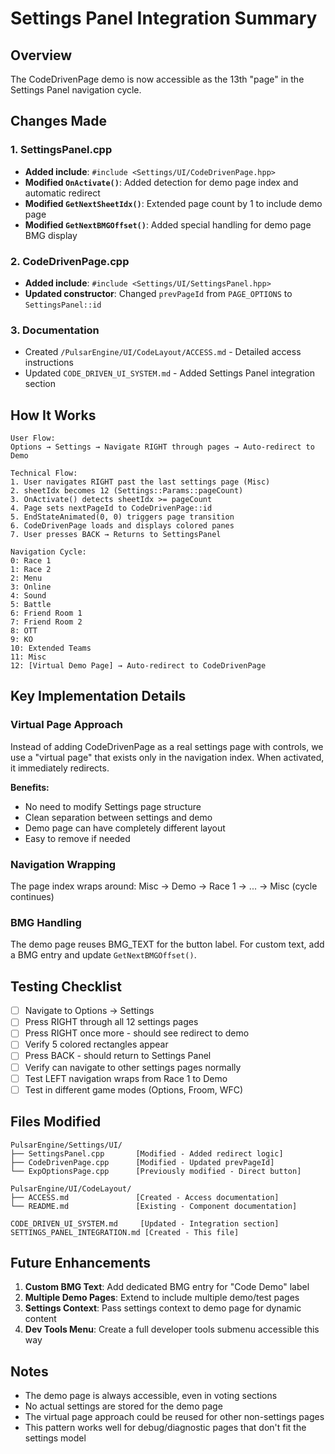 # Settings Panel Integration Summary

## Overview

The CodeDrivenPage demo is now accessible as the 13th "page" in the Settings Panel navigation cycle.

## Changes Made

### 1. SettingsPanel.cpp
- **Added include**: `#include <Settings/UI/CodeDrivenPage.hpp>`
- **Modified `OnActivate()`**: Added detection for demo page index and automatic redirect
- **Modified `GetNextSheetIdx()`**: Extended page count by 1 to include demo page
- **Modified `GetNextBMGOffset()`**: Added special handling for demo page BMG display

### 2. CodeDrivenPage.cpp  
- **Added include**: `#include <Settings/UI/SettingsPanel.hpp>`
- **Updated constructor**: Changed `prevPageId` from `PAGE_OPTIONS` to `SettingsPanel::id`

### 3. Documentation
- Created `/PulsarEngine/UI/CodeLayout/ACCESS.md` - Detailed access instructions
- Updated `CODE_DRIVEN_UI_SYSTEM.md` - Added Settings Panel integration section

## How It Works

```
User Flow:
Options → Settings → Navigate RIGHT through pages → Auto-redirect to Demo

Technical Flow:
1. User navigates RIGHT past the last settings page (Misc)
2. sheetIdx becomes 12 (Settings::Params::pageCount)
3. OnActivate() detects sheetIdx >= pageCount
4. Page sets nextPageId to CodeDrivenPage::id
5. EndStateAnimated(0, 0) triggers page transition
6. CodeDrivenPage loads and displays colored panes
7. User presses BACK → Returns to SettingsPanel

Navigation Cycle:
0: Race 1
1: Race 2
2: Menu
3: Online
4: Sound
5: Battle
6: Friend Room 1
7: Friend Room 2
8: OTT
9: KO
10: Extended Teams
11: Misc
12: [Virtual Demo Page] → Auto-redirect to CodeDrivenPage
```

## Key Implementation Details

### Virtual Page Approach
Instead of adding CodeDrivenPage as a real settings page with controls, we use a "virtual page" that exists only in the navigation index. When activated, it immediately redirects.

**Benefits:**
- No need to modify Settings page structure
- Clean separation between settings and demo
- Demo page can have completely different layout
- Easy to remove if needed

### Navigation Wrapping
The page index wraps around: Misc → Demo → Race 1 → ... → Misc (cycle continues)

### BMG Handling
The demo page reuses BMG_TEXT for the button label. For custom text, add a BMG entry and update `GetNextBMGOffset()`.

## Testing Checklist

- [ ] Navigate to Options → Settings
- [ ] Press RIGHT through all 12 settings pages
- [ ] Press RIGHT once more - should see redirect to demo
- [ ] Verify 5 colored rectangles appear
- [ ] Press BACK - should return to Settings Panel
- [ ] Verify can navigate to other settings pages normally
- [ ] Test LEFT navigation wraps from Race 1 to Demo
- [ ] Test in different game modes (Options, Froom, WFC)

## Files Modified

```
PulsarEngine/Settings/UI/
├── SettingsPanel.cpp       [Modified - Added redirect logic]
├── CodeDrivenPage.cpp      [Modified - Updated prevPageId]
└── ExpOptionsPage.cpp      [Previously modified - Direct button]

PulsarEngine/UI/CodeLayout/
├── ACCESS.md               [Created - Access documentation]
└── README.md               [Existing - Component documentation]

CODE_DRIVEN_UI_SYSTEM.md     [Updated - Integration section]
SETTINGS_PANEL_INTEGRATION.md [Created - This file]
```

## Future Enhancements

1. **Custom BMG Text**: Add dedicated BMG entry for "Code Demo" label
2. **Multiple Demo Pages**: Extend to include multiple demo/test pages
3. **Settings Context**: Pass settings context to demo page for dynamic content
4. **Dev Tools Menu**: Create a full developer tools submenu accessible this way

## Notes

- The demo page is always accessible, even in voting sections
- No actual settings are stored for the demo page
- The virtual page approach could be reused for other non-settings pages
- This pattern works well for debug/diagnostic pages that don't fit the settings model
